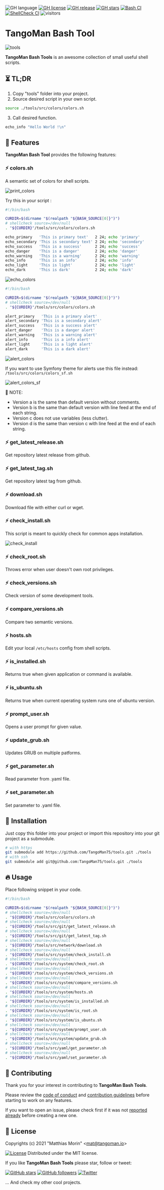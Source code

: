 ![GH language](https://img.shields.io/github/languages/top/TangoMan75/tools)
[![GH license](https://img.shields.io/github/license/TangoMan75/tools)]((https://github.com/TangoMan75/tools/blob/master/LICENSE))
[![GH release](https://img.shields.io/github/v/release/TangoMan75/tools)](https://github.com/TangoMan75/tools/releases)
[![GH stars](https://img.shields.io/github/stars/TangoMan75/tools)](https://github.com/TangoMan75/tools/stargazers)
[![Bash CI](https://github.com/TangoMan75/tools/workflows/bash_unit%20CI/badge.svg)](https://github.com/TangoMan75/tools/actions/workflows/bash_unit.yml)
[![ShellCheck CI](https://github.com/TangoMan75/tools/workflows/ShellCheck%20CI/badge.svg)](https://github.com/TangoMan75/tools/actions/workflows/shellcheck.yml)
![visitors](https://visitor-badge.glitch.me/badge?page_id=TangoMan75.tools)

TangoMan Bash Tool
==================

![tools](./doc/images/tools.png)

**TangoMan Bash Tools** is an awesome collection of small useful shell scripts.

⏳ TL;DR
--------

1. Copy "tools" folder into your project.
2. Source desired script in your own script.

```bash
source ./tools/src/colors/colors.sh
```

3. Call desired function.
```bash
echo_info "Hello World !\n"
```

🎯 Features
-----------

**TangoMan Bash Tool** provides the following features:

### ⚡ colors.sh

A semantic set of colors for shell scripts.

![print_colors](./doc/images/print_colors.png)

Try this in your script :

```bash
#!/bin/bash

CURDIR=$(dirname "$(realpath "${BASH_SOURCE[0]}")")
# shellcheck source=/dev/null
. "${CURDIR}"/tools/src/colors/colors.sh

echo_primary   'This is primary text'   2 24; echo 'primary'
echo_secondary 'This is secondary text' 2 24; echo 'secondary'
echo_success   'This is a success'      2 24; echo 'success'
echo_danger    'This is a danger'       2 24; echo 'danger'
echo_warning   'This is a warning'      2 24; echo 'warning'
echo_info      'This is an info'        2 24; echo 'info'
echo_light     'This is light'          2 24; echo 'light'
echo_dark      'This is dark'           2 24; echo 'dark'
```

![echo_colors](./doc/images/echo_colors.png)

```bash
#!/bin/bash

CURDIR=$(dirname "$(realpath "${BASH_SOURCE[0]}")")
# shellcheck source=/dev/null
. "${CURDIR}"/tools/src/colors/colors.sh

alert_primary   'This is a primary alert'
alert_secondary 'This is a secondary alert'
alert_success   'This is a success alert'
alert_danger    'This is a danger alert'
alert_warning   'This is a warning alert'
alert_info      'This is a info alert'
alert_light     'This is a light alert'
alert_dark      'This is a dark alert'
```

![alert_colors](./doc/images/alert_colors.png)

If you want to use Symfony theme for alerts use this file instead: `/tools/src/colors/colors_sf.sh`

![alert_colors_sf](./doc/images/alert_colors_sf.png)

📝 NOTE:
- Version a is the same than default version without comments.
- Version b is the same than default version with line feed at the end of each string.
- Version c does not use variables (less clutter).
- Version d is the same than version c with line feed at the end of each string.

### ⚡ get_latest_release.sh

Get repository latest release from github.

### ⚡ get_latest_tag.sh

Get repository latest tag from github.

### ⚡ download.sh

Download file with either curl or wget.

### ⚡ check_install.sh

This script is meant to quickly check for common apps installation.

![check_install](./doc/images/check_install.png)

### ⚡ check_root.sh

Throws error when user doesn't own root privileges.

### ⚡ check_versions.sh

Check version of some development tools.

### ⚡ compare_versions.sh

Compare two semantic versions.

### ⚡ hosts.sh

Edit your local `/etc/hosts` config from shell scripts.

### ⚡ is_installed.sh

Returns true when given application or command is available.

### ⚡ is_ubuntu.sh

Returns true when current operating system runs one of ubuntu version.

### ⚡ prompt_user.sh

Opens a user prompt for given value.

### ⚡ update_grub.sh

Updates GRUB on multiple patforms.

### ⚡ get_parameter.sh

Read parameter from .yaml file.

### ⚡ set_parameter.sh

Set parameter to .yaml file.

🚀 Installation
---------------

Just copy this folder into your project or import this repository into your git project as a submodule.

```bash
# with https
git submodule add https://github.com/TangoMan75/tools.git ./tools
# with ssh
git submodule add git@github.com:TangoMan75/tools.git ./tools
```

🔥 Usage
--------

Place following snippet in your code.

```bash
#!/bin/bash

CURDIR=$(dirname "$(realpath "${BASH_SOURCE[0]}")")
# shellcheck source=/dev/null
. "${CURDIR}"/tools/src/colors/colors.sh
# shellcheck source=/dev/null
. "${CURDIR}"/tools/src/git/get_latest_release.sh
# shellcheck source=/dev/null
. "${CURDIR}"/tools/src/git/get_latest_tag.sh
# shellcheck source=/dev/null
. "${CURDIR}"/tools/src/network/download.sh
# shellcheck source=/dev/null
. "${CURDIR}"/tools/src/system/check_install.sh
# shellcheck source=/dev/null
. "${CURDIR}"/tools/src/system/check_root.sh
# shellcheck source=/dev/null
. "${CURDIR}"/tools/src/system/check_versions.sh
# shellcheck source=/dev/null
. "${CURDIR}"/tools/src/system/compare_versions.sh
# shellcheck source=/dev/null
. "${CURDIR}"/tools/src/system/hosts.sh
# shellcheck source=/dev/null
. "${CURDIR}"/tools/src/system/is_installed.sh
# shellcheck source=/dev/null
. "${CURDIR}"/tools/src/system/is_root.sh
# shellcheck source=/dev/null
. "${CURDIR}"/tools/src/system/is_ubuntu.sh
# shellcheck source=/dev/null
. "${CURDIR}"/tools/src/system/prompt_user.sh
# shellcheck source=/dev/null
. "${CURDIR}"/tools/src/system/update_grub.sh
# shellcheck source=/dev/null
. "${CURDIR}"/tools/src/yaml/get_parameter.sh
# shellcheck source=/dev/null
. "${CURDIR}"/tools/src/yaml/set_parameter.sh
```

🤝 Contributing
---------------

Thank you for your interest in contributing to **TangoMan Bash Tools**.

Please review the [code of conduct](./CODE_OF_CONDUCT.md) and [contribution guidelines](./CONTRIBUTING.md) before starting to work on any features.

If you want to open an issue, please check first if it was not [reported already](https://github.com/TangoMan75/tools/issues) before creating a new one.

📜 License
----------

Copyrights (c) 2021 &quot;Matthias Morin&quot; &lt;mat@tangoman.io&gt;

[![License](https://img.shields.io/badge/Licence-MIT-green.svg)](LICENSE)
Distributed under the MIT license.

If you like **TangoMan Bash Tools** please star, follow or tweet:

[![GitHub stars](https://img.shields.io/github/stars/TangoMan75/tools?style=social)](https://github.com/TangoMan75/tools/stargazers)
[![GitHub followers](https://img.shields.io/github/followers/TangoMan75?style=social)](https://github.com/TangoMan75)
[![Twitter](https://img.shields.io/twitter/url?style=social&url=https%3A%2F%2Fgithub.com%2FTangoMan75%2Ftools)](https://twitter.com/intent/tweet?text=Wow:&url=https%3A%2F%2Fgithub.com%2FTangoMan75%2Ftools)

... And check my other cool projects.
